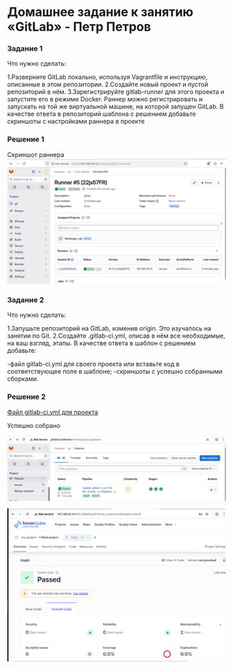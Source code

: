 # Домашнее задание к занятию «GitLab» - Петр Петров
### Задание 1
Что нужно сделать:

1.Разверните GitLab локально, используя Vagrantfile и инструкцию, описанные в этом репозитории.
2.Создайте новый проект и пустой репозиторий в нём.
3.Зарегистрируйте gitlab-runner для этого проекта и запустите его в режиме Docker. Раннер можно регистрировать и запускать на той же виртуальной машине, на которой запущен GitLab.
В качестве ответа в репозиторий шаблона с решением добавьте скриншоты с настройками раннера в проекте

### Решение 1
Скриншот раннера
![Раннер](pic/1.png)

### Задание 2
Что нужно сделать:

1.Запушьте репозиторий на GitLab, изменив origin. Это изучалось на занятии по Git.
2.Создайте .gitlab-ci.yml, описав в нём все необходимые, на ваш взгляд, этапы.
В качестве ответа в шаблон с решением добавьте:

-файл gitlab-ci.yml для своего проекта или вставьте код в соответствующее поле в шаблоне;
-скриншоты с успешно собранными сборками.

### Решение 2
[Файл gitlab-ci.yml для проекта](.gitlab-ci.yml)

Успешно собрано

![успешно собрано](pic/4.png)

![успешно собрано2](pic/3.png)
